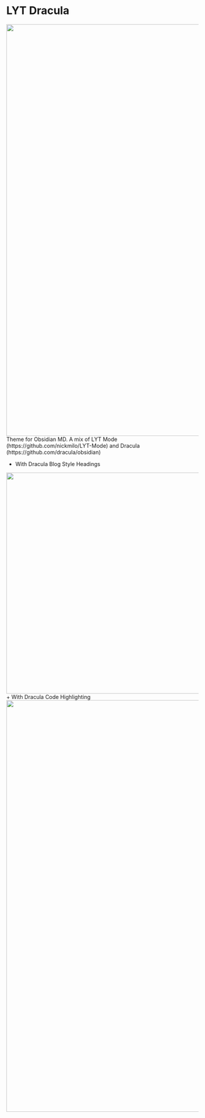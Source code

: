 # LYT Dracula
<img src="https://github.com/xRyul/ObsidianMD_LYT_Dracula_Theme/blob/main/Overview.jpg" width="1080">
Theme for Obsidian MD. A mix of LYT Mode (https://github.com/nickmilo/LYT-Mode) and Dracula (https://github.com/dracula/obsidian)

+ With Dracula Blog Style Headings
<img src="https://github.com/xRyul/ObsidianMD_LYT_Dracula_Theme/blob/main/Images/Heading.jpg" width="580">
+ With Dracula Code Highlighting 
<img src="https://github.com/xRyul/ObsidianMD_LYT_Dracula_Theme/blob/main/Images/Code_Highlighting_SourceMode.jpg" height="1080">

